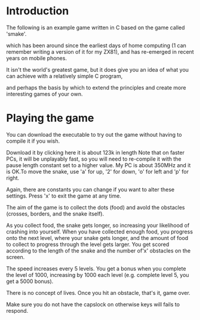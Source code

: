 # Introduction


The following is an example game written in C based on the game called 'smake'.

which has been around since the earliest days of home computing (1 can remember writing a version of it for my ZX81), and has re-emerged in recent years on mobile phones.

It isn't the world's greatest game, but it does give you an idea of what you can achieve with a relatively simple C program, 

and perhaps the basis by which to extend the principles and create more interesting games of your own.

# Playing the game

You can download the executable to try out the game without having to compile it if you wish. 

Download it by clicking here it is about 123k in length Note that on faster PCs, it will be unplayably fast, so you will need to re-compile it with the pause length constant set to a higher value. My PC is about 350MHz and it is OK.To move the snake, use 'a' for up, '2' for down, 'o' for left and 'p' for right. 

Again, there are constants you can change if you want to alter these settings. Press 'x' to exit the game at any time.

The aim of the game is to collect the dots (food) and avold the obstacles (crosses, borders, and the snake itself). 

As you collect food, the snake gets longer, so increasing your likelihood of crashing into yourself. When you have collected enough food, you progress onto the next level, where your snake gets longer, and the amount of food to collect to progress through the level gets larger. You get scored according to the length of the snake and the number of'x' obstacles on the screen. 

The speed increases every 5 levels. You get a bonus when you complete the level of 1000, increasing by 1000 each level (e.g. complete level 5, you get a 5000 bonus). 

There is no concept of lives. Once you hit an obstacle, that's it, game over.

Make sure you do not have the capslock on otherwise keys will fails to respond.
